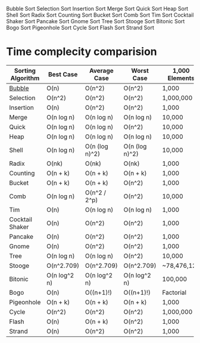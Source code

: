 Bubble Sort
Selection Sort
Insertion Sort
Merge Sort
Quick Sort
Heap Sort
Shell Sort
Radix Sort
Counting Sort
Bucket Sort
Comb Sort
Tim Sort
Cocktail Shaker Sort
Pancake Sort
Gnome Sort
Tree Sort
Stooge Sort
Bitonic Sort
Bogo Sort
Pigeonhole Sort
Cycle Sort
Flash Sort
Strand Sort

# Time complecity comparision

| Sorting Algorithm     | Best Case        | Average Case     | Worst Case        | 1,000 Elements    | 10,000 Elements   | 100,000 Elements | 1,000,000 Elements |
|-----------------------|------------------|------------------|-------------------|-------------------|-------------------|------------------|--------------------|
| [Bubble](Bubble/Bubble.md)           | O(n)             | O(n^2)           | O(n^2)            | 1,000             | 100,000,000       | 10,000,000,000   | 1,000,000,000,000  |
| Selection        | O(n^2)           | O(n^2)           | O(n^2)            | 1,000,000         | 100,000,000       | 10,000,000,000   | 1,000,000,000,000  |
| Insertion        | O(n)             | O(n^2)           | O(n^2)            | 1,000             | 100,000,000       | 10,000,000,000   | 1,000,000,000,000  |
| Merge            | O(n log n)       | O(n log n)       | O(n log n)        | 10,000            | 132,877           | 1,660,964        | 19,931,568         |
| Quick            | O(n log n)       | O(n log n)       | O(n^2)            | 10,000            | 132,877           | 1,660,964        | 19,931,568         |
| Heap             | O(n log n)       | O(n log n)       | O(n log n)        | 10,000            | 132,877           | 1,660,964        | 19,931,568         |
| Shell            | O(n log n)       | O(n (log n)^2)   | O(n (log n)^2)    | 10,000            | 176,090,280       | 3,692,026,053    | 69,314,718,055     |
| Radix            | O(nk)            | O(nk)            | O(nk)             | 1,000             | 10,000            | 100,000          | 1,000,000          |
| Counting         | O(n + k)         | O(n + k)         | O(n + k)          | 1,000             | 10,000            | 100,000          | 1,000,000          |
| Bucket           | O(n + k)         | O(n + k)         | O(n^2)            | 1,000             | 10,000            | 100,000          | 1,000,000          |
| Comb             | O(n log n)       | O(n^2 / 2^p)     | O(n^2)            | 10,000            | 132,877           | 1,660,964        | 19,931,568         |
| Tim              | O(n)             | O(n log n)       | O(n log n)        | 1,000             | 132,877           | 1,660,964        | 19,931,568         |
| Cocktail Shaker  | O(n)             | O(n^2)           | O(n^2)            | 1,000             | 100,000,000       | 10,000,000,000   | 1,000,000,000,000  |
| Pancake          | O(n)             | O(n^2)           | O(n^2)            | 1,000             | 100,000,000       | 10,000,000,000   | 1,000,000,000,000  |
| Gnome            | O(n)             | O(n^2)           | O(n^2)            | 1,000             | 100,000,000       | 10,000,000,000   | 1,000,000,000,000  |
| Tree             | O(n log n)       | O(n log n)       | O(n^2)            | 10,000            | 132,877           | 1,660,964        | 19,931,568         |
| Stooge           | O(n^2.709)       | O(n^2.709)       | O(n^2.709)        | ~78,476,120       | ~96,753,600,000   | ~119,453,000,000 | ~147,488,000,000,000|
| Bitonic          | O(n log^2 n)     | O(n log^2 n)     | O(n log^2 n)      | 100,000           | 2,000,000         | 80,000,000       | 1,600,000,000      |
| Bogo             | O(n)             | O((n+1)!)        | O((n+1)!)         | Factorial         | Factorial         | Factorial        | Factorial          |
| Pigeonhole       | O(n + k)         | O(n + k)         | O(n + k)          | 1,000             | 10,000            | 100,000          | 1,000,000          |
| Cycle            | O(n^2)           | O(n^2)           | O(n^2)            | 1,000,000         | 100,000,000       | 10,000,000,000   | 1,000,000,000,000  |
| Flash            | O(n)             | O(n + k)         | O(n^2)            | 1,000             | 10,000            | 100,000          | 1,000,000          |
| Strand           | O(n)             | O(n^2)           | O(n^2)            | 1,000             | 100,000,000       | 10,000,000,000   | 1,000,000,000,000  |